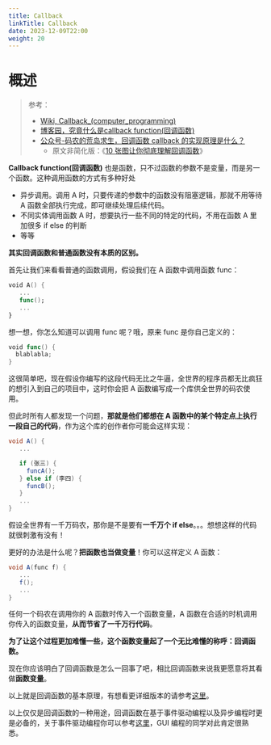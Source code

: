 ```yaml
---
title: Callback
linkTitle: Callback
date: 2023-12-09T22:00
weight: 20
---
```


# 概述

> 参考：
>
> - [Wiki, Callback_(computer_programming)](https://en.wikipedia.org/wiki/Callback_(computer_programming))
> - [博客园，究竟什么是callback function(回调函数)](https://www.cnblogs.com/ArsenalfanInECNU/p/14650501.html)
> - [公众号-码农的荒岛求生，回调函数 callback 的实现原理是什么？](https://mp.weixin.qq.com/s/zS7URRO5sNzobUNIqSJHIg)
>   - 原文非简化版：《[10 张图让你彻底理解回调函数](http://mp.weixin.qq.com/s?__biz=Mzg4OTYzODM4Mw==&mid=2247485712&idx=1&sn=3d2750dfb693f41b2483b51b60a4f44c&chksm=cfe99590f89e1c860277fe1b22c3731ec4e3b61dbb5cd2a6d9548efbc709104a38d6da812517&scene=21#wechat_redirect)》

**Callback function(回调函数)** 也是函数，只不过函数的参数不是变量，而是另一个函数。这种调用函数的方式有多种好处

- 异步调用。调用 A 时，只要传递的参数中的函数没有阻塞逻辑，那就不用等待 A 函数全部执行完成，即可继续处理后续代码。
- 不同实体调用函数 A 时，想要执行一些不同的特定的代码，不用在函数 A 里加很多 if else 的判断
- 等等

**其实回调函数和普通函数没有本质的区别。**

首先让我们来看看普通的函数调用，假设我们在 A 函数中调用函数 func：

```swift
void A() {
   ...
   func();
   ...
}
```

想一想，你怎么知道可以调用 func 呢？哦，原来 func 是你自己定义的：

```swift
void func() {
  blablabla;
}
```

这很简单吧，现在假设你编写的这段代码无比之牛逼，全世界的程序员都无比疯狂的想引入到自己的项目中，这时你会把 A 函数编写成一个库供全世界的码农使用。

但此时所有人都发现一个问题，**那就是他们都想在 A 函数中的某个特定点上执行一段自己的代码**，作为这个库的创作者你可能会这样实现：

```cs
void A() {
   ...

   if (张三) {
     funcA();
   } else if (李四) {
     funcB();
   }
   ...
}
```

假设全世界有一千万码农，那你是不是要有**一千万个 if else**。。。想想这样的代码就很刺激有没有！

更好的办法是什么呢？**把函数也当做变量**！你可以这样定义 A 函数：

```cs
void A(func f) {
   ...
   f();
   ...
}
```

任何一个码农在调用你的 A 函数时传入一个函数变量，A 函数在合适的时机调用你传入的函数变量，**从而节省了一千万行代码**。

**为了让这个过程更加难懂一些，这个函数变量起了一个无比难懂的称呼：回调函数。**

现在你应该明白了回调函数是怎么一回事了吧，相比回调函数来说我更愿意将其看做**函数变量**。

以上就是回调函数的基本原理，有想看更详细版本的请参考[这里](http://mp.weixin.qq.com/s?__biz=Mzg4OTYzODM4Mw==&mid=2247485712&idx=1&sn=3d2750dfb693f41b2483b51b60a4f44c&chksm=cfe99590f89e1c860277fe1b22c3731ec4e3b61dbb5cd2a6d9548efbc709104a38d6da812517&scene=21#wechat_redirect)。

以上仅仅是回调函数的一种用途，回调函数在基于事件驱动编程以及异步编程时更是必备的，关于事件驱动编程你可以参考[这里](http://mp.weixin.qq.com/s?__biz=Mzg4OTYzODM4Mw==&mid=2247485713&idx=1&sn=369203957fb922371535df891920dbc1&chksm=cfe99591f89e1c87c68a4e931492d86c1d31e9d83a9b500893106c1d0d5959a56d59f11de7d2&scene=21#wechat_redirect)，GUI 编程的同学对此肯定很熟悉。

